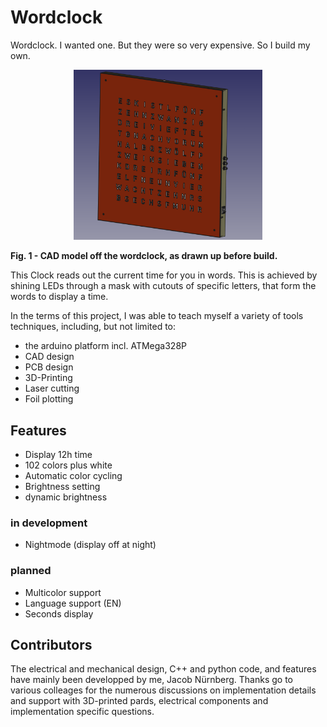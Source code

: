 # Wordclock

Wordclock. I wanted one. But they were so very expensive. So I build my own.

<p align="center">
  <img src="img/Wordclock_Model.png" width="60%">
<figcaption><b>Fig. 1 - CAD model off the wordclock, as drawn up before build. </b></figcaption>
</p>


This Clock reads out the current time for you in words. This is achieved by shining LEDs through a mask with cutouts of specific letters, that form the words to display a time.

In the terms of this project, I was able to teach myself a variety of tools techniques, including, but not limited to:
- the arduino platform incl. ATMega328P
- CAD design
- PCB design
- 3D-Printing
- Laser cutting
- Foil plotting

## Features
- Display 12h time
- 102 colors plus white
- Automatic color cycling
- Brightness setting
- dynamic brightness

### in development
- Nightmode (display off at night)

### planned
- Multicolor support
- Language support (EN)
- Seconds display

## Contributors
The electrical and mechanical design, C++ and python code, and features have mainly been developped by me, Jacob Nürnberg. Thanks go to various colleages for the numerous discussions on implementation details and support with 3D-printed pards, electrical components and implementation specific questions.
